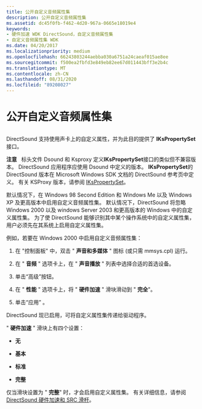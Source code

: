 ```yaml
---
title: 公开自定义音频属性集
description: 公开自定义音频属性集
ms.assetid: dc45f0fb-f462-4d20-967a-0665e18019e4
keywords:
- 硬件加速 WDK DirectSound，自定义音频属性集
- 自定义音频属性集 WDK
ms.date: 04/20/2017
ms.localizationpriority: medium
ms.openlocfilehash: 66243803244aebba030a6751a24caeaf015ae8ee
ms.sourcegitcommit: f500ea2fbfd3e849eb82ee67d011443bff3e2b4c
ms.translationtype: MT
ms.contentlocale: zh-CN
ms.lasthandoff: 08/31/2020
ms.locfileid: "89208027"
---
```

# <a name="exposing-custom-audio-property-sets"></a>公开自定义音频属性集


## <span id="exposing_custom_audio_property_sets"></span><span id="EXPOSING_CUSTOM_AUDIO_PROPERTY_SETS"></span>


DirectSound 支持使用声卡上的自定义属性，并为此目的提供了 **IKsPropertySet** 接口。

**注意**   标头文件 Dsound 和 Ksproxy 定义**IKsPropertySet**接口的类似但不兼容版本。 DirectSound 应用程序应使用 Dsound 中定义的版本。 **IKsPropertySet**的 DirectSound 版本在 Microsoft Windows SDK 文档的 DirectSound 参考页中定义。 有关 KSProxy 版本，请参阅 [IKsPropertySet](/windows-hardware/drivers/ddi/dsound/nn-dsound-ikspropertyset)。

 

默认情况下，在 Windows 98 Second Edition 和 Windows Me 以及 Windows XP 及更高版本中启用自定义音频属性集。 默认情况下，DirectSound 将忽略 Windows 2000 以及 windows Server 2003 和更高版本的 Windows 中的自定义属性集。 为了使 DirectSound 能够识别其中某个操作系统中的自定义属性集，用户必须先在其系统上启用自定义属性集。

例如，若要在 Windows 2000 中启用自定义音频属性集：

1.  在 "控制面板" 中，双击 " **声音和多媒体** " 图标 (或只需 mmsys.cpl) 运行。

2.  在 " **音频** " 选项卡上，在 " **声音播放** " 列表中选择合适的首选设备。

3.  单击“高级”按钮。

4.  在 " **性能** " 选项卡上，将 " **硬件加速** " 滑块滑动到 " **完全**"。

5.  单击“应用” 。

DirectSound 现已启用，可将自定义属性集传递给驱动程序。

" **硬件加速** " 滑块上有四个设置：

-   **无**

-   **基本**

-   **标准**

-   **完整**

仅当滑块设置为 " **完整**" 时，才会启用自定义属性集。 有关详细信息，请参阅 [DirectSound 硬件加速和 SRC 滑杆](directsound-hardware-acceleration-and-src-sliders.md)。

 

